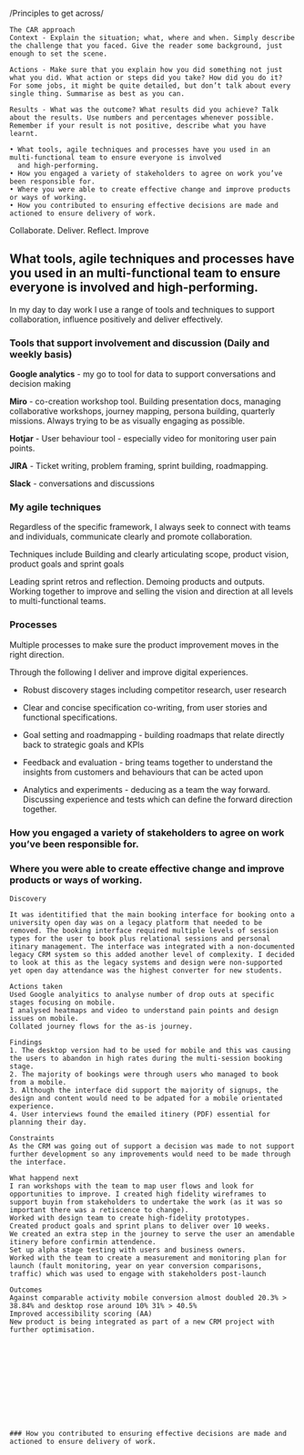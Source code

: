 /Principles to get across/

```
The CAR approach
Context - Explain the situation; what, where and when. Simply describe the challenge that you faced. Give the reader some background, just enough to set the scene.

Actions - Make sure that you explain how you did something not just what you did. What action or steps did you take? How did you do it? For some jobs, it might be quite detailed, but don’t talk about every single thing. Summarise as best as you can.

Results - What was the outcome? What results did you achieve? Talk about the results. Use numbers and percentages whenever possible. Remember if your result is not positive, describe what you have learnt.
```

```
• What tools, agile techniques and processes have you used in an multi-functional team to ensure everyone is involved 
  and high-performing.
• How you engaged a variety of stakeholders to agree on work you’ve been responsible for.
• Where you were able to create effective change and improve products or ways of working.
• How you contributed to ensuring effective decisions are made and actioned to ensure delivery of work.
```

  
Collaborate. Deliver. Reflect. Improve

## What tools, agile techniques and processes have you used in an multi-functional team to ensure everyone is involved and high-performing.

In my day to day work I use a range of tools and techniques to support collaboration, influence positively and deliver effectively.
  
### Tools that support involvement and discussion (Daily and weekly basis)
**Google analytics** - my go to tool for data to support conversations and decision making

**Miro** - co-creation workshop tool. Building presentation docs, managing collaborative workshops, journey mapping, persona building, 
quarterly missions. Always trying to be as visually engaging as possible.

**Hotjar** - User behaviour tool - especially video for monitoring user pain points.

**JIRA** - Ticket writing, problem framing, sprint building, roadmapping.

**Slack** - conversations and discussions</p>
 
### My agile techniques
Regardless of the specific framework, I always seek to connect with teams and individuals, communicate clearly and promote collaboration.

Techniques include
Building and clearly articulating scope, product vision, product goals and sprint goals

Leading sprint retros and reflection. Demoing products and outputs. Working together to improve and selling the vision and direction at all levels to multi-functional teams.
  
### Processes
Multiple processes to make sure the product improvement moves in the right direction.

Through the following I deliver and improve digital experiences.
  
- Robust discovery stages including competitor research, user research

- Clear and concise specification co-writing, from user stories and functional specifications.

- Goal setting and roadmapping - building roadmaps that relate directly back to strategic goals and KPIs

- Feedback and evaluation - bring teams together to understand the insights from customers and behaviours that can be acted upon
  
- Analytics and experiments - deducing as a team the way forward. Discussing experience and tests which can define the forward direction together.


  
  
  





### How you engaged a variety of stakeholders to agree on work you’ve been responsible for.



  
  
  
  

### Where you were able to create effective change and improve products or ways of working.

```
Discovery

It was identitified that the main booking interface for booking onto a university open day was on a legacy platform that needed to be removed. The booking interface required multiple levels of session types for the user to book plus relational sessions and personal itinary management. The interface was integrated with a non-documented legacy CRM system so this added another level of complexity. I decided to look at this as the legacy systems and design were non-supported yet open day attendance was the highest converter for new students.

Actions taken 
Used Google analyitics to analyse number of drop outs at specific stages focusing on mobile.
I analysed heatmaps and video to understand pain points and design issues on mobile.
Collated journey flows for the as-is journey.

Findings
1. The desktop version had to be used for mobile and this was causing the users to abandon in high rates during the multi-session booking stage.
2. The majority of bookings were through users who managed to book from a mobile.
3. Although the interface did support the majority of signups, the design and content would need to be adpated for a mobile orientated experience.
4. User interviews found the emailed itinery (PDF) essential for planning their day. 

Constraints
As the CRM was going out of support a decision was made to not support further development so any improvements would need to be made through the interface.

What happend next
I ran workshops with the team to map user flows and look for opportunities to improve. I created high fidelity wireframes to support buyin from stakeholders to undertake the work (as it was so important there was a retiscence to change). 
Worked with design team to create high-fidelity prototypes.
Created product goals and sprint plans to deliver over 10 weeks.
We created an extra step in the journey to serve the user an amendable itinery before confirmin attendence.
Set up alpha stage testing with users and business owners.
Worked with the team to create a measurement and monitoring plan for launch (fault monitoring, year on year conversion comparisons, traffic) which was used to engage with stakeholders post-launch

Outcomes
Against comparable activity mobile conversion almost doubled 20.3% > 38.84% and desktop rose around 10% 31% > 40.5%
Improved accessibility scoring (AA)
New product is being integrated as part of a new CRM project with further optimisation.







  
  
  
  

### How you contributed to ensuring effective decisions are made and actioned to ensure delivery of work.



  
  
  
  
  
